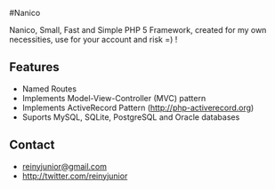 #Nanico

Nanico, Small, Fast and Simple PHP 5 Framework, created for my own necessities, use for your account and risk =) !

## Features

* Named Routes
* Implements Model-View-Controller (MVC) pattern
* Implements ActiveRecord Pattern (http://php-activerecord.org)
* Suports MySQL, SQLite, PostgreSQL and Oracle databases

## Contact

* reinyjunior@gmail.com
* http://twitter.com/reinyjunior



